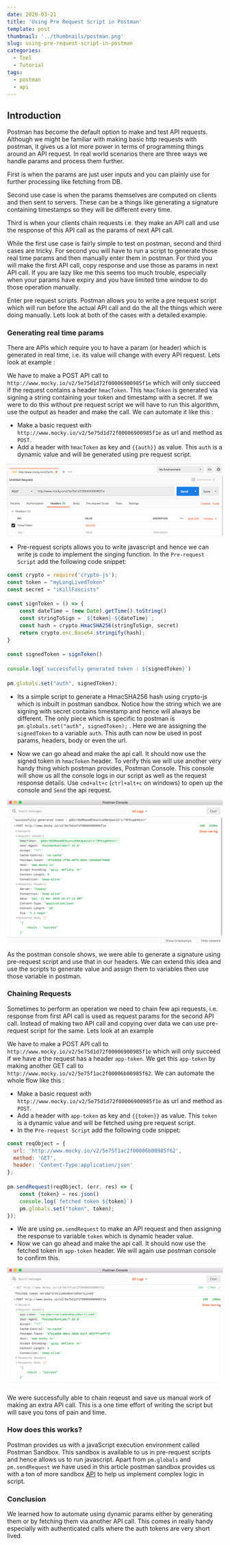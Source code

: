 ```yaml
---
date: 2020-03-21
title: 'Using Pre Request Script in Postman'
template: post
thumbnail: '../thumbnails/postman.png'
slug: using-pre-request-script-in-postman
categories:
  - Tool
  - Tutorial
tags:
  - postman
  - api
---
```


## Introduction

Postman has become the default option to make and test API requests. Although we might be familiar with making basic http requests with postman, it gives us a lot more power in terms of programming things around an API request. In real world scenarios there are three ways we handle params and process them further.

First is when the params are just user inputs and you can plainly use for further processing like fetching from DB.

Second use case is when the params themselves are computed on clients and then sent to servers. These can be a things like generating a signature containing timestamps so they will be different every time. 

Third is when your clients chain requests i.e. they make an API call and use the response of this API call as the params of next API call.

While the first use case is fairly simple to test on postman, second and third cases are tricky. For second you will have to run a script to generate those real time params and then manually enter them in postman. For third you will make the first API call, copy response and use those as params in next API call. If you are lazy like me this seems too much trouble, especially when your params have expiry and you have limited time window to do those operation manually. 

Enter pre request scripts. Postman allows you to write a pre request script which will run before the actual API call and do the all the things which were doing manually. Lets look at both of the cases with a detailed example.

### Generating real time params

There are APIs which require you to have a param (or header) which is generated in real time, i.e. its value will change with every API request. Lets look at example :

We have to make a POST API call to `http://www.mocky.io/v2/5e75d1d72f00006900985f1e` which will only succeed if the request contains a header `hmacToken`. This `hmacToken` is generated via signing a string containing your token and timestamp with a secret. If we were to do this without pre request script we will have to run this algorithm, use the output as header and make the call. We can automate it like this :

* Make a basic request with `http://www.mocky.io/v2/5e75d1d72f00006900985f1e` as url and method as `POST`.
* Add a header with `hmacToken` as key and `{{auth}}` as value. This `auth` is a dynamic value and will be generated using pre request script.

![Request with dynamic header](../images/postman-dynamic-header.png)

* Pre-request scripts allows you to write javascript and hence we can write js code to implement the singing function. In the `Pre-request Script` add the following code snippet: 
   
```js
const crypto = require('crypto-js');
const token = "myLongLivedToken"
const secret = "iKillFascists"

const signToken = () => {
    const dateTime = (new Date).getTime().toString()
    const stringToSign = `${token}-${dateTime}`;
    const hash = crypto.HmacSHA256(stringToSign, secret)
    return crypto.enc.Base64.stringify(hash);
}

const signedToken = signToken()

console.log(`successfully generated token : ${signedToken}`)

pm.globals.set("auth", signedToken);
```
* Its a simple script to generate a HmacSHA256 hash using crypto-js which is inbuilt in postman sandbox. Notice how the string which we are signing with secret contains timestamp and hence will always be different. The only piece which is specific to postman is `pm.globals.set("auth", signedToken);` . Here we are assigning the `signedToken` to a variable `auth`. This auth can now be used in post params, headers, body or even the url.

* Now we can go ahead and make the api call. It should now use the signed token in `hmacToken` header. To verify this we will use another very handy thing which postman provides, Postman Console. This console will show us all the console logs in our script as well as the request response details. Use `cmd+alt+c` (`ctrl+alt+c` on windows) to open up the console and `Send` the api request.

![Postman Console](../images/postman-console.png)

As the postman console shows, we were able to generate a signature using pre-request script and use that in our headers. We can extend this idea and use the scripts to generate value and assign them to variables then use those variable in postman. 

### Chaining Requests

Sometimes to perform an operation we need to chain few api requests, i.e. response from first API call is used as request params for the second API call. Instead of making two API call and copying over data we can use pre-request script for the same. Lets look at an example 

We have to make a POST API call to `http://www.mocky.io/v2/5e75d1d72f00006900985f1e` which will only succeed if we have a the request has a header `app-token`. We get this `app-token` by making another GET call to `http://www.mocky.io/v2/5e75f1ac2f00006b00985f62`. We can automate the whole flow like this :

* Make a basic request with `http://www.mocky.io/v2/5e75d1d72f00006900985f1e` as url and method as `POST`.
* Add a header with `app-token` as key and `{{token}}` as value. This `token` is a dynamic value and will be fetched using pre request script.
* In the `Pre-request Script` add the following code snippet: 

```js
const reqObject = {
  url: 'http://www.mocky.io/v2/5e75f1ac2f00006b00985f62',
  method: 'GET',
  header: 'Content-Type:application/json'
};

pm.sendRequest(reqObject, (err, res) => {
    const {token} = res.json()
    console.log(`fetched token ${token}`)
    pm.globals.set("token", token);
});
```
* We are using `pm.sendRequest` to make an API request and then assigning the response to variable `token` which is dynamic header value.
* Now we can go ahead and make the api call. It should now use the fetched token in `app-token` header. We will again use postman console to confirm this.

![Postman Console](../images/postman-chaining.png)

We were successfully able to chain reqeust and save us manual work of making an extra API call. This is a one time effort of writing the script but will save you tons of pain and time.

### How does this works?

Postman provides us with a javaScript execution environment called Postman Sandbox. This sandbox is available to us in pre-request scripts and hence allows us to run javascript. Apart from `pm.globals` and `pm.sendRequest` we have used in this article postman sandbox provides us with a ton of more sandbox [API](https://learning.postman.com/docs/postman/scripts/postman-sandbox-api-reference/) to help us implement complex logic in script.

### Conclusion
We learned how to automate using dynamic params either by generating them or by fetching them via another API call. This comes in really handy especially with authenticated calls where the auth tokens are very short lived.